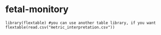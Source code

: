 # fetal-monitory

```{r, echo=FALSE, warning=FALSE}
library(flextable) #you can use another table library, if you want
flextable(read.csv("metric_interpretation.csv"))
```